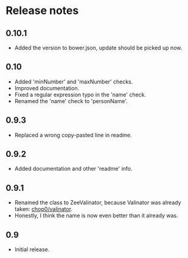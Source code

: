 # Release notes

## 0.10.1

* Added the version to bower.json, update should be picked up now.

## 0.10

* Added 'minNumber' and 'maxNumber' checks.
* Improved documentation.
* Fixed a regular expression typo in the 'name' check.
* Renamed the 'name' check to 'personName'.

## 0.9.3

* Replaced a wrong copy-pasted line in readme.

## 0.9.2

* Added documentation and other 'readme' info.

## 0.9.1

* Renamed the class to ZeeValinator, because Valinator was already taken: [chop0/valinator](https://github.com/chop0/valinator).
* Honestly, I think the name is now even better than it already was.

## 0.9

* Initial release.
